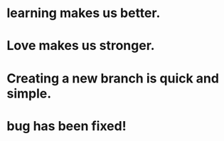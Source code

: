 # learning makes us better.
# Love makes us stronger.
# Creating a new branch is quick and simple.
# bug has been fixed!